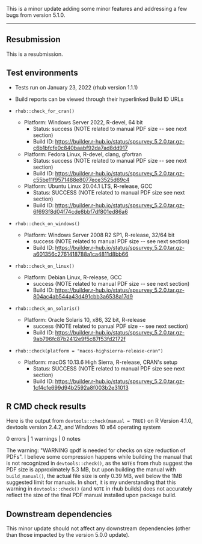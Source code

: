 This is a minor update adding some minor features and addressing a few bugs from version 5.1.0.

-------

## Resubmission

This is a resubmission. 

## Test environments

* Tests run on January 23, 2022 (rhub version 1.1.1)

* Build reports can be viewed through their hyperlinked Build ID URLs

* `rhub::check_for_cran()`
    * Platform: Windows Server 2022, R-devel, 64 bit
        * Status: success (NOTE related to manual PDF size -- see next section)
        * Build ID: https://builder.r-hub.io/status/spsurvey_5.2.0.tar.gz-c6b1bfcfe0c840baabf92da7ad8dd917
    * Platform: Fedora Linux, R-devel, clang, gfortran
        * Status: success (NOTE related to manual PDF size -- see next section)
        * Build ID: https://builder.r-hub.io/status/spsurvey_5.2.0.tar.gz-c55be11f9571488e8077ece3525d69c4
    * Platform: Ubuntu Linux 20.04.1 LTS, R-release, GCC
        * Status: SUCCESS (NOTE related to manual PDF size see next section)
        * Build ID: https://builder.r-hub.io/status/spsurvey_5.2.0.tar.gz-6f693f8d04f74cde8bbf7df801ed86a6
        
* `rhub::check_on_windows()`
    * Platform: Windows Server 2008 R2 SP1, R-release, 32/64 bit
        * success (NOTE related to manual PDF size -- see next section)
        * Build ID: https://builder.r-hub.io/status/spsurvey_5.2.0.tar.gz-a601356c2761418788a1ca4811d8bb66
        
* `rhub::check_on_linux()`
    * Platform: Debian Linux, R-release, GCC
        * success (NOTE related to manual PDF size -- see next section)
        * Build ID: https://builder.r-hub.io/status/spsurvey_5.2.0.tar.gz-804ac4ab544a43d491cbb3a6538a17d9
        
* `rhub::check_on_solaris()`
    * Platform: Oracle Solaris 10, x86, 32 bit, R-release
        * success (NOTE related to panual PDF size -- see next section)
        * Build ID: https://builder.r-hub.io/status/spsurvey_5.2.0.tar.gz-9ab796fc87b2412e9f5c87f53fd2172f
        
* `rhub::check(platform = "macos-highsierra-release-cran")`
    * Platform: macOS 10.13.6 High Sierra, R-release, CRAN's setup
        * Status: SUCCESS (NOTE related to manual PDF size see next section)
        * Build ID: https://builder.r-hub.io/status/spsurvey_5.2.0.tar.gz-1cf4cfe699d94b2592a8f003b2e31013
        
## R CMD check results

Here is the output from `devtools::check(manual = TRUE)` on R Version 4.1.0,
devtools version 2.4.2, and Windows 10 x64 operating system

0 errors | 1 warnings | 0 notes

The warning: "WARNING qpdf is needed for checks on size reduction of PDFs". I
believe some compression happens while building the manual that is not recognized
in `devtools::check()`, as the `NOTE`s from rhub suggest the PDF size is approximately 
5.3 MB, but upon building the manual with `build_manual()`, the actual file size is
only 0.39 MB, well below the 1MB suggested limit for manuals. In short, it is my understanding that this
warning in `devtools::check()` (and `NOTE` in rhub builds) does not accurately
reflect the size of the final PDF manual installed upon package build.

## Downstream dependencies

This minor update should not affect any downstream dependencies (other than those impacted by the version 5.0.0 update).
